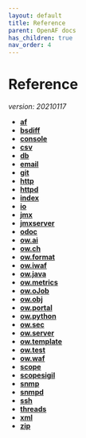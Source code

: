 ```yaml
---
layout: default
title: Reference
parent: OpenAF docs
has_children: true
nav_order: 4
---
```

# Reference
_version: 20210117_
* __[af](af.md)__
* __[bsdiff](bsdiff.md)__
* __[console](console.md)__
* __[csv](csv.md)__
* __[db](db.md)__
* __[email](email.md)__
* __[git](git.md)__
* __[http](http.md)__
* __[httpd](httpd.md)__
* __[index](index.md)__
* __[io](io.md)__
* __[jmx](jmx.md)__
* __[jmxserver](jmxserver.md)__
* __[odoc](odoc.md)__
* __[ow.ai](ow_ai.md)__
* __[ow.ch](ow_ch.md)__
* __[ow.format](ow_format.md)__
* __[ow.iwaf](ow_iwaf.md)__
* __[ow.java](ow_java.md)__
* __[ow.metrics](ow_metrics.md)__
* __[ow.oJob](ow_oJob.md)__
* __[ow.obj](ow_obj.md)__
* __[ow.portal](ow_portal.md)__
* __[ow.python](ow_python.md)__
* __[ow.sec](ow_sec.md)__
* __[ow.server](ow_server.md)__
* __[ow.template](ow_template.md)__
* __[ow.test](ow_test.md)__
* __[ow.waf](ow_waf.md)__
* __[scope](scope.md)__
* __[scopesigil](scopesigil.md)__
* __[snmp](snmp.md)__
* __[snmpd](snmpd.md)__
* __[ssh](ssh.md)__
* __[threads](threads.md)__
* __[xml](xml.md)__
* __[zip](zip.md)__
